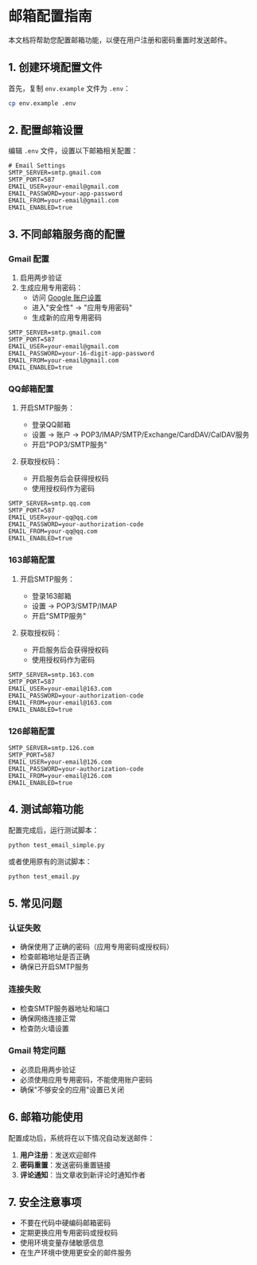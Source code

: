# 邮箱配置指南

本文档将帮助您配置邮箱功能，以便在用户注册和密码重置时发送邮件。

## 1. 创建环境配置文件

首先，复制 `env.example` 文件为 `.env`：

```bash
cp env.example .env
```

## 2. 配置邮箱设置

编辑 `.env` 文件，设置以下邮箱相关配置：

```env
# Email Settings
SMTP_SERVER=smtp.gmail.com
SMTP_PORT=587
EMAIL_USER=your-email@gmail.com
EMAIL_PASSWORD=your-app-password
EMAIL_FROM=your-email@gmail.com
EMAIL_ENABLED=true
```

## 3. 不同邮箱服务商的配置

### Gmail 配置

1. 启用两步验证
2. 生成应用专用密码：
   - 访问 [Google 账户设置](https://myaccount.google.com/)
   - 进入"安全性" → "应用专用密码"
   - 生成新的应用专用密码

```env
SMTP_SERVER=smtp.gmail.com
SMTP_PORT=587
EMAIL_USER=your-email@gmail.com
EMAIL_PASSWORD=your-16-digit-app-password
EMAIL_FROM=your-email@gmail.com
EMAIL_ENABLED=true
```

### QQ邮箱配置

1. 开启SMTP服务：
   - 登录QQ邮箱
   - 设置 → 账户 → POP3/IMAP/SMTP/Exchange/CardDAV/CalDAV服务
   - 开启"POP3/SMTP服务"

2. 获取授权码：
   - 开启服务后会获得授权码
   - 使用授权码作为密码

```env
SMTP_SERVER=smtp.qq.com
SMTP_PORT=587
EMAIL_USER=your-qq@qq.com
EMAIL_PASSWORD=your-authorization-code
EMAIL_FROM=your-qq@qq.com
EMAIL_ENABLED=true
```

### 163邮箱配置

1. 开启SMTP服务：
   - 登录163邮箱
   - 设置 → POP3/SMTP/IMAP
   - 开启"SMTP服务"

2. 获取授权码：
   - 开启服务后会获得授权码
   - 使用授权码作为密码

```env
SMTP_SERVER=smtp.163.com
SMTP_PORT=587
EMAIL_USER=your-email@163.com
EMAIL_PASSWORD=your-authorization-code
EMAIL_FROM=your-email@163.com
EMAIL_ENABLED=true
```

### 126邮箱配置

```env
SMTP_SERVER=smtp.126.com
SMTP_PORT=587
EMAIL_USER=your-email@126.com
EMAIL_PASSWORD=your-authorization-code
EMAIL_FROM=your-email@126.com
EMAIL_ENABLED=true
```

## 4. 测试邮箱功能

配置完成后，运行测试脚本：

```bash
python test_email_simple.py
```

或者使用原有的测试脚本：

```bash
python test_email.py
```

## 5. 常见问题

### 认证失败
- 确保使用了正确的密码（应用专用密码或授权码）
- 检查邮箱地址是否正确
- 确保已开启SMTP服务

### 连接失败
- 检查SMTP服务器地址和端口
- 确保网络连接正常
- 检查防火墙设置

### Gmail 特定问题
- 必须启用两步验证
- 必须使用应用专用密码，不能使用账户密码
- 确保"不够安全的应用"设置已关闭

## 6. 邮箱功能使用

配置成功后，系统将在以下情况自动发送邮件：

1. **用户注册**：发送欢迎邮件
2. **密码重置**：发送密码重置链接
3. **评论通知**：当文章收到新评论时通知作者

## 7. 安全注意事项

- 不要在代码中硬编码邮箱密码
- 定期更换应用专用密码或授权码
- 使用环境变量存储敏感信息
- 在生产环境中使用更安全的邮件服务 